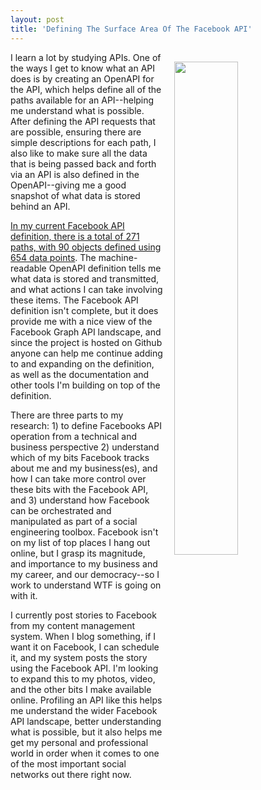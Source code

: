 ```yaml
---
layout: post
title: 'Defining The Surface Area Of The Facebook API'
---
```

<p><a href="http://facebook.stack.network/"><img style="padding: 15px;" src="http://kinlane-productions.s3.amazonaws.com/api_evangelist_site/blog/the_facebook_api_index_screenshot.png" alt="" width="45%" align="right" /></a></p>
<p>I learn a lot by studying APIs. One of the ways I get to know what an API does is by creating an OpenAPI for the API, which helps define all of the paths available for an API--helping me understand what is possible. After defining the API requests that are possible, ensuring there are simple descriptions for each path, I also like to make sure all the data that is being passed back and forth via an API is also defined in the OpenAPI--giving me a good snapshot of what data is stored behind an API.</p>
<p><a href="http://facebook.stack.network/">In my current Facebook API definition, there is a total of 271 paths, with 90 objects defined using 654 data points</a>. The machine-readable OpenAPI definition tells me what data is stored and transmitted, and what actions I can take involving these items. The Facebook API definition isn't complete, but it does provide me with a nice view of the Facebook Graph API landscape, and since the&nbsp;project is hosted on Github anyone can help me continue adding to and expanding on the definition, as well as the documentation and other tools I'm building on top of the definition.</p>
<p><span>There are three parts to my research: 1) to define Facebooks API operation from a technical and business perspective 2) understand which of my bits Facebook tracks about me and my business(es), and how I can take more control over these bits with the Facebook API, and 3) understand how Facebook can be orchestrated and manipulated as part of a social engineering toolbox. Facebook isn't on my list of top places I hang out online, but I grasp its magnitude, and importance to my business and my career, and our democracy--so I work to understand WTF is going on with it.</span></p>
<p>I currently post stories to Facebook from my content management system. When I blog something, if I want it on Facebook, I can schedule it, and my system posts the story using the Facebook API. I'm looking to expand this to my photos, video, and the other bits I make available online. Profiling an API like this helps me understand the wider Facebook API landscape, better understanding what is possible, but it also helps me get my personal and professional world in order when it comes to one of the most important social networks out there right now.</p>